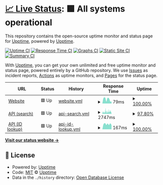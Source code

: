# [📈 Live Status](https://demo.upptime.js.org): <!--live status--> **🟩 All systems operational**

This repository contains the open-source uptime monitor and status page for [Upptime](https://upptime.js.org), powered by [Upptime](https://github.com/upptime/upptime).

[![Uptime CI](https://github.com/artemmukhin/package-search-upptime/workflows/Uptime%20CI/badge.svg)](https://github.com/artemmukhin/package-search-upptime/actions?query=workflow%3A%22Uptime+CI%22)
[![Response Time CI](https://github.com/artemmukhin/package-search-upptime/workflows/Response%20Time%20CI/badge.svg)](https://github.com/artemmukhin/package-search-upptime/actions?query=workflow%3A%22Response+Time+CI%22)
[![Graphs CI](https://github.com/artemmukhin/package-search-upptime/workflows/Graphs%20CI/badge.svg)](https://github.com/artemmukhin/package-search-upptime/actions?query=workflow%3A%22Graphs+CI%22)
[![Static Site CI](https://github.com/artemmukhin/package-search-upptime/workflows/Static%20Site%20CI/badge.svg)](https://github.com/artemmukhin/package-search-upptime/actions?query=workflow%3A%22Static+Site+CI%22)
[![Summary CI](https://github.com/artemmukhin/package-search-upptime/workflows/Summary%20CI/badge.svg)](https://github.com/artemmukhin/package-search-upptime/actions?query=workflow%3A%22Summary+CI%22)

With [Upptime](https://upptime.js.org), you can get your own unlimited and free uptime monitor and status page, powered entirely by a GitHub repository. We use [Issues](https://github.com/upptime/upptime/issues) as incident reports, [Actions](https://github.com/artemmukhin/package-search-upptime/actions) as uptime monitors, and [Pages](https://demo.upptime.js.org) for the status page.

<!--start: status pages-->
<!-- This summary is generated by Upptime (https://github.com/upptime/upptime) -->
<!-- Do not edit this manually, your changes will be overwritten -->
<!-- prettier-ignore -->
| URL | Status | History | Response Time | Uptime |
| --- | ------ | ------- | ------------- | ------ |
| <img alt="" src="https://icons.duckduckgo.com/ip3/package-search.jetbrains.com.ico" height="13"> [Website](https://package-search.jetbrains.com/) | 🟩 Up | [website.yml](https://github.com/JetBrains/package-search-upptime/commits/HEAD/history/website.yml) | <details><summary><img alt="Response time graph" src="./graphs/website/response-time-week.png" height="20"> 79ms</summary><br><a href="https://JetBrains.github.io/package-search-upptime/history/website"><img alt="Response time 73" src="https://img.shields.io/endpoint?url=https%3A%2F%2Fraw.githubusercontent.com%2FJetBrains%2Fpackage-search-upptime%2FHEAD%2Fapi%2Fwebsite%2Fresponse-time.json"></a><br><a href="https://JetBrains.github.io/package-search-upptime/history/website"><img alt="24-hour response time 38" src="https://img.shields.io/endpoint?url=https%3A%2F%2Fraw.githubusercontent.com%2FJetBrains%2Fpackage-search-upptime%2FHEAD%2Fapi%2Fwebsite%2Fresponse-time-day.json"></a><br><a href="https://JetBrains.github.io/package-search-upptime/history/website"><img alt="7-day response time 79" src="https://img.shields.io/endpoint?url=https%3A%2F%2Fraw.githubusercontent.com%2FJetBrains%2Fpackage-search-upptime%2FHEAD%2Fapi%2Fwebsite%2Fresponse-time-week.json"></a><br><a href="https://JetBrains.github.io/package-search-upptime/history/website"><img alt="30-day response time 66" src="https://img.shields.io/endpoint?url=https%3A%2F%2Fraw.githubusercontent.com%2FJetBrains%2Fpackage-search-upptime%2FHEAD%2Fapi%2Fwebsite%2Fresponse-time-month.json"></a><br><a href="https://JetBrains.github.io/package-search-upptime/history/website"><img alt="1-year response time 73" src="https://img.shields.io/endpoint?url=https%3A%2F%2Fraw.githubusercontent.com%2FJetBrains%2Fpackage-search-upptime%2FHEAD%2Fapi%2Fwebsite%2Fresponse-time-year.json"></a></details> | <details><summary><a href="https://JetBrains.github.io/package-search-upptime/history/website">100.00%</a></summary><a href="https://JetBrains.github.io/package-search-upptime/history/website"><img alt="All-time uptime 100.00%" src="https://img.shields.io/endpoint?url=https%3A%2F%2Fraw.githubusercontent.com%2FJetBrains%2Fpackage-search-upptime%2FHEAD%2Fapi%2Fwebsite%2Fuptime.json"></a><br><a href="https://JetBrains.github.io/package-search-upptime/history/website"><img alt="24-hour uptime 100.00%" src="https://img.shields.io/endpoint?url=https%3A%2F%2Fraw.githubusercontent.com%2FJetBrains%2Fpackage-search-upptime%2FHEAD%2Fapi%2Fwebsite%2Fuptime-day.json"></a><br><a href="https://JetBrains.github.io/package-search-upptime/history/website"><img alt="7-day uptime 100.00%" src="https://img.shields.io/endpoint?url=https%3A%2F%2Fraw.githubusercontent.com%2FJetBrains%2Fpackage-search-upptime%2FHEAD%2Fapi%2Fwebsite%2Fuptime-week.json"></a><br><a href="https://JetBrains.github.io/package-search-upptime/history/website"><img alt="30-day uptime 100.00%" src="https://img.shields.io/endpoint?url=https%3A%2F%2Fraw.githubusercontent.com%2FJetBrains%2Fpackage-search-upptime%2FHEAD%2Fapi%2Fwebsite%2Fuptime-month.json"></a><br><a href="https://JetBrains.github.io/package-search-upptime/history/website"><img alt="1-year uptime 100.00%" src="https://img.shields.io/endpoint?url=https%3A%2F%2Fraw.githubusercontent.com%2FJetBrains%2Fpackage-search-upptime%2FHEAD%2Fapi%2Fwebsite%2Fuptime-year.json"></a></details>
| <img alt="" src="https://icons.duckduckgo.com/ip3/api.dev.package-search.services.jetbrains.com.ico" height="13"> [API (search)](https://api.dev.package-search.services.jetbrains.com/search-packages) | 🟩 Up | [api-search.yml](https://github.com/JetBrains/package-search-upptime/commits/HEAD/history/api-search.yml) | <details><summary><img alt="Response time graph" src="./graphs/api-search/response-time-week.png" height="20"> 2747ms</summary><br><a href="https://JetBrains.github.io/package-search-upptime/history/api-search"><img alt="Response time 9517" src="https://img.shields.io/endpoint?url=https%3A%2F%2Fraw.githubusercontent.com%2FJetBrains%2Fpackage-search-upptime%2FHEAD%2Fapi%2Fapi-search%2Fresponse-time.json"></a><br><a href="https://JetBrains.github.io/package-search-upptime/history/api-search"><img alt="24-hour response time 3207" src="https://img.shields.io/endpoint?url=https%3A%2F%2Fraw.githubusercontent.com%2FJetBrains%2Fpackage-search-upptime%2FHEAD%2Fapi%2Fapi-search%2Fresponse-time-day.json"></a><br><a href="https://JetBrains.github.io/package-search-upptime/history/api-search"><img alt="7-day response time 2747" src="https://img.shields.io/endpoint?url=https%3A%2F%2Fraw.githubusercontent.com%2FJetBrains%2Fpackage-search-upptime%2FHEAD%2Fapi%2Fapi-search%2Fresponse-time-week.json"></a><br><a href="https://JetBrains.github.io/package-search-upptime/history/api-search"><img alt="30-day response time 2301" src="https://img.shields.io/endpoint?url=https%3A%2F%2Fraw.githubusercontent.com%2FJetBrains%2Fpackage-search-upptime%2FHEAD%2Fapi%2Fapi-search%2Fresponse-time-month.json"></a><br><a href="https://JetBrains.github.io/package-search-upptime/history/api-search"><img alt="1-year response time 9517" src="https://img.shields.io/endpoint?url=https%3A%2F%2Fraw.githubusercontent.com%2FJetBrains%2Fpackage-search-upptime%2FHEAD%2Fapi%2Fapi-search%2Fresponse-time-year.json"></a></details> | <details><summary><a href="https://JetBrains.github.io/package-search-upptime/history/api-search">97.80%</a></summary><a href="https://JetBrains.github.io/package-search-upptime/history/api-search"><img alt="All-time uptime 58.66%" src="https://img.shields.io/endpoint?url=https%3A%2F%2Fraw.githubusercontent.com%2FJetBrains%2Fpackage-search-upptime%2FHEAD%2Fapi%2Fapi-search%2Fuptime.json"></a><br><a href="https://JetBrains.github.io/package-search-upptime/history/api-search"><img alt="24-hour uptime 95.56%" src="https://img.shields.io/endpoint?url=https%3A%2F%2Fraw.githubusercontent.com%2FJetBrains%2Fpackage-search-upptime%2FHEAD%2Fapi%2Fapi-search%2Fuptime-day.json"></a><br><a href="https://JetBrains.github.io/package-search-upptime/history/api-search"><img alt="7-day uptime 97.80%" src="https://img.shields.io/endpoint?url=https%3A%2F%2Fraw.githubusercontent.com%2FJetBrains%2Fpackage-search-upptime%2FHEAD%2Fapi%2Fapi-search%2Fuptime-week.json"></a><br><a href="https://JetBrains.github.io/package-search-upptime/history/api-search"><img alt="30-day uptime 99.26%" src="https://img.shields.io/endpoint?url=https%3A%2F%2Fraw.githubusercontent.com%2FJetBrains%2Fpackage-search-upptime%2FHEAD%2Fapi%2Fapi-search%2Fuptime-month.json"></a><br><a href="https://JetBrains.github.io/package-search-upptime/history/api-search"><img alt="1-year uptime 58.66%" src="https://img.shields.io/endpoint?url=https%3A%2F%2Fraw.githubusercontent.com%2FJetBrains%2Fpackage-search-upptime%2FHEAD%2Fapi%2Fapi-search%2Fuptime-year.json"></a></details>
| <img alt="" src="https://icons.duckduckgo.com/ip3/api.dev.package-search.services.jetbrains.com.ico" height="13"> [API (ID lookup)](https://api.dev.package-search.services.jetbrains.com/package-info-by-ids) | 🟩 Up | [api-id-lookup.yml](https://github.com/JetBrains/package-search-upptime/commits/HEAD/history/api-id-lookup.yml) | <details><summary><img alt="Response time graph" src="./graphs/api-id-lookup/response-time-week.png" height="20"> 167ms</summary><br><a href="https://JetBrains.github.io/package-search-upptime/history/api-id-lookup"><img alt="Response time 164" src="https://img.shields.io/endpoint?url=https%3A%2F%2Fraw.githubusercontent.com%2FJetBrains%2Fpackage-search-upptime%2FHEAD%2Fapi%2Fapi-id-lookup%2Fresponse-time.json"></a><br><a href="https://JetBrains.github.io/package-search-upptime/history/api-id-lookup"><img alt="24-hour response time 138" src="https://img.shields.io/endpoint?url=https%3A%2F%2Fraw.githubusercontent.com%2FJetBrains%2Fpackage-search-upptime%2FHEAD%2Fapi%2Fapi-id-lookup%2Fresponse-time-day.json"></a><br><a href="https://JetBrains.github.io/package-search-upptime/history/api-id-lookup"><img alt="7-day response time 167" src="https://img.shields.io/endpoint?url=https%3A%2F%2Fraw.githubusercontent.com%2FJetBrains%2Fpackage-search-upptime%2FHEAD%2Fapi%2Fapi-id-lookup%2Fresponse-time-week.json"></a><br><a href="https://JetBrains.github.io/package-search-upptime/history/api-id-lookup"><img alt="30-day response time 156" src="https://img.shields.io/endpoint?url=https%3A%2F%2Fraw.githubusercontent.com%2FJetBrains%2Fpackage-search-upptime%2FHEAD%2Fapi%2Fapi-id-lookup%2Fresponse-time-month.json"></a><br><a href="https://JetBrains.github.io/package-search-upptime/history/api-id-lookup"><img alt="1-year response time 164" src="https://img.shields.io/endpoint?url=https%3A%2F%2Fraw.githubusercontent.com%2FJetBrains%2Fpackage-search-upptime%2FHEAD%2Fapi%2Fapi-id-lookup%2Fresponse-time-year.json"></a></details> | <details><summary><a href="https://JetBrains.github.io/package-search-upptime/history/api-id-lookup">100.00%</a></summary><a href="https://JetBrains.github.io/package-search-upptime/history/api-id-lookup"><img alt="All-time uptime 74.88%" src="https://img.shields.io/endpoint?url=https%3A%2F%2Fraw.githubusercontent.com%2FJetBrains%2Fpackage-search-upptime%2FHEAD%2Fapi%2Fapi-id-lookup%2Fuptime.json"></a><br><a href="https://JetBrains.github.io/package-search-upptime/history/api-id-lookup"><img alt="24-hour uptime 100.00%" src="https://img.shields.io/endpoint?url=https%3A%2F%2Fraw.githubusercontent.com%2FJetBrains%2Fpackage-search-upptime%2FHEAD%2Fapi%2Fapi-id-lookup%2Fuptime-day.json"></a><br><a href="https://JetBrains.github.io/package-search-upptime/history/api-id-lookup"><img alt="7-day uptime 100.00%" src="https://img.shields.io/endpoint?url=https%3A%2F%2Fraw.githubusercontent.com%2FJetBrains%2Fpackage-search-upptime%2FHEAD%2Fapi%2Fapi-id-lookup%2Fuptime-week.json"></a><br><a href="https://JetBrains.github.io/package-search-upptime/history/api-id-lookup"><img alt="30-day uptime 100.00%" src="https://img.shields.io/endpoint?url=https%3A%2F%2Fraw.githubusercontent.com%2FJetBrains%2Fpackage-search-upptime%2FHEAD%2Fapi%2Fapi-id-lookup%2Fuptime-month.json"></a><br><a href="https://JetBrains.github.io/package-search-upptime/history/api-id-lookup"><img alt="1-year uptime 74.88%" src="https://img.shields.io/endpoint?url=https%3A%2F%2Fraw.githubusercontent.com%2FJetBrains%2Fpackage-search-upptime%2FHEAD%2Fapi%2Fapi-id-lookup%2Fuptime-year.json"></a></details>

<!--end: status pages-->

[**Visit our status website →**](https://demo.upptime.js.org)

## 📄 License

- Powered by: [Upptime](https://github.com/upptime/upptime)
- Code: [MIT](./LICENSE) © [Upptime](https://upptime.js.org)
- Data in the `./history` directory: [Open Database License](https://opendatacommons.org/licenses/odbl/1-0/)
